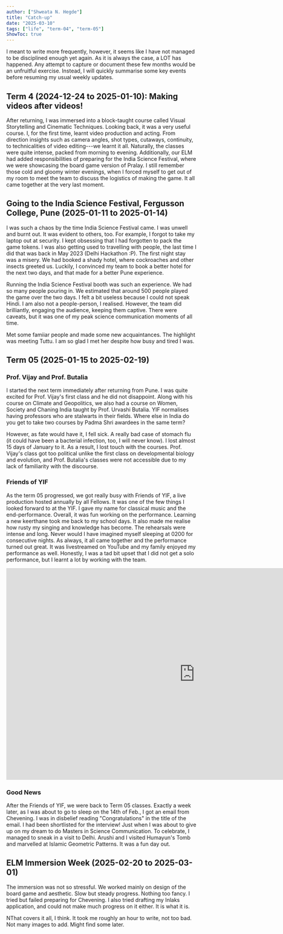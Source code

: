 ```yaml
---
author: ["Shweata N. Hegde"]
title: "Catch-up"
date: "2025-03-10"
tags: ["life", "term-04", "term-05"]
ShowToc: true
---
```

I meant to write more frequently, however, it seems like I have not managed to be disciplined enough yet again. As it is always the case, a LOT has happened. Any attempt to capture or document these few months would be an unfruitful exercise. Instead, I will quickly summarise some key events before resuming my usual weekly updates.

## Term 4 (2024-12-24 to 2025-01-10): Making videos after videos!
After returning, I was immersed into a block-taught course called Visual Storytelling and Cinematic Techniques. Looking back, it was a very useful course. I, for the first time, learnt video production and acting. From direction insights such as camera angles, shot types, cutaways, continuity, to technicalities of video editing---we learnt it all. Naturally, the classes were quite intense, packed from morning to evening. Additionally, our ELM had added responsibilities of preparing for the India Science Festival, where we were showcasing the board game version of Pralay. I still remember those cold and gloomy winter evenings, when I forced myself to get out of my room to meet the team to discuss the logistics of making the game. It all came together at the very last moment.

## Going to the India Science Festival, Fergusson College, Pune (2025-01-11 to 2025-01-14)
I was such a chaos by the time India Science Festival came. I was unwell and burnt out. It was evident to others, too. For example, I forgot to take my laptop out at security. I kept obsessing that I had forgotten to pack the game tokens. I was also getting used to travelling with people, the last time I did that was back in May 2023 (Delhi Hackathon :P). The first night stay was a misery. We had booked a shady hotel, where cockroaches and other insects greeted us. Luckily, I convinced my team to book a better hotel for the next two days, and that made for a better Pune experience.

Running the India Science Festival booth was such an experience. We had so many people pouring in. We estimated that around 500 people played the game over the two days. I felt a bit useless because I could not speak Hindi. I am also not a people-person, I realised. However, the team did brilliantly, engaging the audience, keeping them captive. There were caveats, but it was one of my peak science communication moments of all time.

Met some famiiar people and made some new acquaintances. The highlight was meeting Tuttu. I am so glad I met her despite how busy and tired I was.

## Term 05 (2025-01-15 to 2025-02-19)
### Prof. Vijay and Prof. Butalia
I started the next term immediately after returning from Pune. I was quite excited for Prof. Vijay's first class and he did not disappoint. Along with his course on Climate and Geopolitics, we also had a course on Women, Society and Chaning India taught by Prof. Urvashi Butalia. YIF normalises having professors who are stalwarts in their fields. Where else in India do you get to take two courses by Padma Shri awardees in the same term?

However, as fate would have it, I fell sick. A really bad case of stomach flu (it could have been a bacterial infection, too, I will never know). I lost almost 15 days of January to it. As a result, I lost touch with the courses. Prof. Vijay's class got too political unlike the first class on developmental biology and evolution, and Prof. Butalia's classes were not accessible due to my lack of familiarity with the discourse.

### Friends of YIF
As the term 05 progressed, we got really busy with Friends of YIF, a live production hosted annually by all Fellows. It was one of the few things I looked forward to at the YIF. I gave my name for classical music and the end-performance. Overall, it was fun working on the performance. Learning a new keerthane took me back to my school days. It also made me realise how rusty my singing and knowledge has become. The rehearsals were intense and long. Never would I have imagined myself sleeping at 0200 for consecutive nights. As always, it all came together and the performance turned out great. It was livestreamed on YouTube and my family enjoyed my performance as well. Honestly, I was a tad bit upset that I did not get a solo performance, but I learnt a lot by working with the team.

<iframe width="996" height="560" src="https://www.youtube.com/embed/mVGI6TdZpdo" title="Friends of YIF 2025" frameborder="0" allow="accelerometer; autoplay; clipboard-write; encrypted-media; gyroscope; picture-in-picture; web-share" referrerpolicy="strict-origin-when-cross-origin" allowfullscreen></iframe>

### Good News
After the Friends of YIF, we were back to Term 05 classes. Exactly a week later, as I was about to go to sleep on the 14th of Feb., I got an email from Chevening. I was in disbelief reading "Congratulations" in the title of the email. I had been shortlisted for the interview! Just when I was about to give up on my dream to do Masters in Science Communication. To celebrate, I managed to sneak in a visit to Delhi. Arushi and I visited Humayun's Tomb and marvelled at Islamic Geometric Patterns. It was a fun day out.

## ELM Immersion Week (2025-02-20 to 2025-03-01)
The immersion was not so stressful. We worked mainly on design of the board game and aesthetic. Slow but steady progress. Nothing too fancy. I tried but failed preparing for Chevening. I also tried drafting my Inlaks application, and could not make much progress on it either. It is what it is.

NThat covers it all, I think. It took me roughly an hour to write, not too bad. Not many images to add. Might find some later.